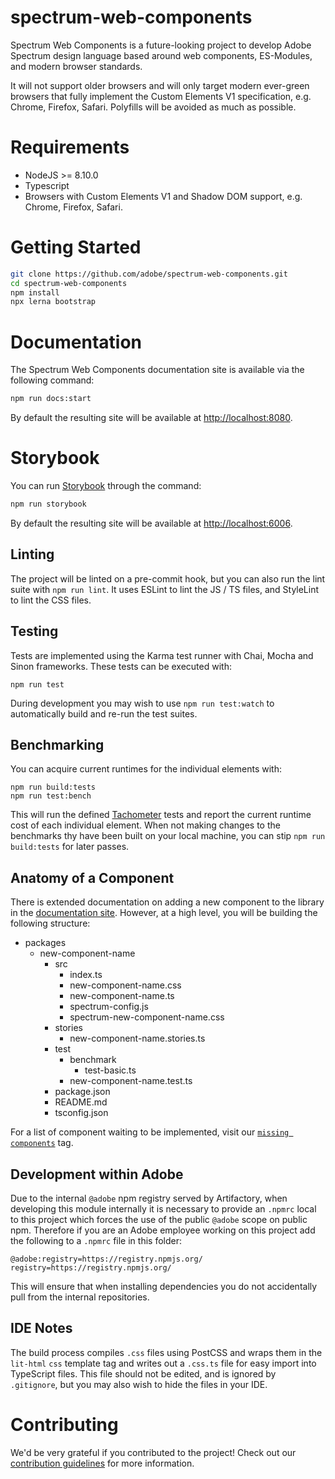 # spectrum-web-components

Spectrum Web Components is a future-looking project to develop Adobe Spectrum design language based around web components, ES-Modules, and modern browser standards.

It will not support older browsers and will only target modern ever-green browsers that fully implement the Custom Elements V1 specification, e.g. Chrome, Firefox, Safari. Polyfills will be avoided as much as possible.

# Requirements

-   NodeJS >= 8.10.0
-   Typescript
-   Browsers with Custom Elements V1 and Shadow DOM support, e.g. Chrome, Firefox, Safari.

# Getting Started

```bash
git clone https://github.com/adobe/spectrum-web-components.git
cd spectrum-web-components
npm install
npx lerna bootstrap
```

# Documentation

The Spectrum Web Components documentation site is available via the following command:

```bash
npm run docs:start
```

By default the resulting site will be available at [http://localhost:8080](http://localhost:8080).

# Storybook

You can run [Storybook](https://storybook.js.org) through the command:

```bash
npm run storybook
```

By default the resulting site will be available at [http://localhost:6006](http://localhost:6006).

## Linting

The project will be linted on a pre-commit hook, but you can also run the lint suite with `npm run lint`. It uses ESLint to lint the JS / TS files, and StyleLint to lint the CSS files.

## Testing

Tests are implemented using the Karma test runner with Chai, Mocha and Sinon frameworks. These tests can be executed with:

```
npm run test
```

During development you may wish to use `npm run test:watch` to automatically build and re-run the test suites.

## Benchmarking

You can acquire current runtimes for the individual elements with:

```
npm run build:tests
npm run test:bench
```

This will run the defined [Tachometer](https://www.npmjs.com/package/tachometer) tests and report the current runtime cost of each individual element. When not making changes to the benchmarks thy have been built on your local machine, you can stip `npm run build:tests` for later passes.

## Anatomy of a Component

There is extended documentation on adding a new component to the library in the [documentation site](http://localhost:8080/guides/adding-component). However, at a high level, you will be building the following structure:

-   packages
    -   new-component-name
        -   src
            -   index.ts
            -   new-component-name.css
            -   new-component-name.ts
            -   spectrum-config.js
            -   spectrum-new-component-name.css
        -   stories
            -   new-component-name.stories.ts
        -   test
            -   benchmark
                -   test-basic.ts
            -   new-component-name.test.ts
        -   package.json
        -   README.md
        -   tsconfig.json

For a list of component waiting to be implemented, visit our [`missing components`](https://github.com/adobe/spectrum-web-components/labels/missing%20components) tag.

## Development within Adobe

Due to the internal `@adobe` npm registry served by Artifactory, when developing this module internally it is necessary to provide an `.npmrc` local to this project which forces the use of the public `@adobe` scope on public npm. Therefore if you are an Adobe employee working on this project add the following to a `.npmrc` file in this folder:

```
@adobe:registry=https://registry.npmjs.org/
registry=https://registry.npmjs.org/
```

This will ensure that when installing dependencies you do not accidentally pull from the internal repositories.

## IDE Notes

The build process compiles `.css` files using PostCSS and wraps them in the `lit-html` `css` template tag and writes out a `.css.ts` file for easy import into TypeScript files. This file should not be edited, and is ignored by `.gitignore`, but you may also wish to hide the files in your IDE.

# Contributing

We'd be very grateful if you contributed to the project! Check out our
[contribution guidelines](CONTRIBUTING.md) for more information.

